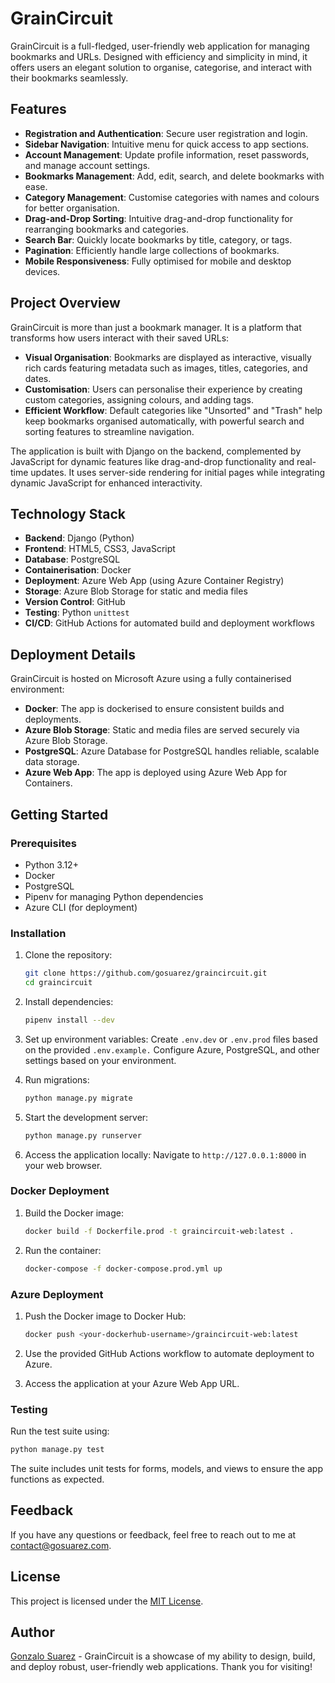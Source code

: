 # GrainCircuit

GrainCircuit is a full-fledged, user-friendly web application for managing bookmarks and URLs. Designed with efficiency and simplicity in mind, it offers users an elegant solution to organise, categorise, and interact with their bookmarks seamlessly.

## Features

- **Registration and Authentication**: Secure user registration and login.
- **Sidebar Navigation**: Intuitive menu for quick access to app sections.
- **Account Management**: Update profile information, reset passwords, and manage account settings.
- **Bookmarks Management**: Add, edit, search, and delete bookmarks with ease.
- **Category Management**: Customise categories with names and colours for better organisation.
- **Drag-and-Drop Sorting**: Intuitive drag-and-drop functionality for rearranging bookmarks and categories.
- **Search Bar**: Quickly locate bookmarks by title, category, or tags.
- **Pagination**: Efficiently handle large collections of bookmarks.
- **Mobile Responsiveness**: Fully optimised for mobile and desktop devices.

## Project Overview

GrainCircuit is more than just a bookmark manager. It is a platform that transforms how users interact with their saved URLs:
- **Visual Organisation**: Bookmarks are displayed as interactive, visually rich cards featuring metadata such as images, titles, categories, and dates.
- **Customisation**: Users can personalise their experience by creating custom categories, assigning colours, and adding tags.
- **Efficient Workflow**: Default categories like "Unsorted" and "Trash" help keep bookmarks organised automatically, with powerful search and sorting features to streamline navigation.

The application is built with Django on the backend, complemented by JavaScript for dynamic features like drag-and-drop functionality and real-time updates. It uses server-side rendering for initial pages while integrating dynamic JavaScript for enhanced interactivity.

## Technology Stack

- **Backend**: Django (Python)
- **Frontend**: HTML5, CSS3, JavaScript
- **Database**: PostgreSQL
- **Containerisation**: Docker
- **Deployment**: Azure Web App (using Azure Container Registry)
- **Storage**: Azure Blob Storage for static and media files
- **Version Control**: GitHub
- **Testing**: Python `unittest`
- **CI/CD**: GitHub Actions for automated build and deployment workflows


## Deployment Details

GrainCircuit is hosted on Microsoft Azure using a fully containerised environment:
- **Docker**: The app is dockerised to ensure consistent builds and deployments.
- **Azure Blob Storage**: Static and media files are served securely via Azure Blob Storage.
- **PostgreSQL**: Azure Database for PostgreSQL handles reliable, scalable data storage.
- **Azure Web App**: The app is deployed using Azure Web App for Containers.

## Getting Started

### Prerequisites
- Python 3.12+
- Docker
- PostgreSQL
- Pipenv for managing Python dependencies
- Azure CLI (for deployment)

### Installation

1. Clone the repository:

   ```bash
   git clone https://github.com/gosuarez/graincircuit.git
   cd graincircuit
   ```
2. Install dependencies:

    ```bash 
    pipenv install --dev
    ```
3. Set up environment variables: Create `.env.dev` or `.env.prod` files based on the provided `.env.example.` Configure Azure, PostgreSQL, and other settings based on your environment.

4. Run migrations:

    ```bash
    python manage.py migrate
    ```

5. Start the development server:
    ```bash
    python manage.py runserver
    ```

6. Access the application locally: Navigate to `http://127.0.0.1:8000` in your web browser.

### Docker Deployment

1. Build the Docker image:

    ```bash
    docker build -f Dockerfile.prod -t graincircuit-web:latest .
    ```

2. Run the container:

    ```bash
    docker-compose -f docker-compose.prod.yml up
    ```

### Azure Deployment

1. Push the Docker image to Docker Hub:

    ```bash
    docker push <your-dockerhub-username>/graincircuit-web:latest
    ```

2. Use the provided GitHub Actions workflow to automate deployment to Azure.

3. Access the application at your Azure Web App URL.

### Testing

Run the test suite using:

```bash
python manage.py test
```
The suite includes unit tests for forms, models, and views to ensure the app functions as expected.

## Feedback

If you have any questions or feedback, feel free to reach out to me at contact@gosuarez.com.

## License

This project is licensed under the [MIT License](LICENSE).

## Author

[Gonzalo Suarez](https://www.gosuarez.com) - GrainCircuit is a showcase of my ability to design, build, and deploy robust, user-friendly web applications. Thank you for visiting!